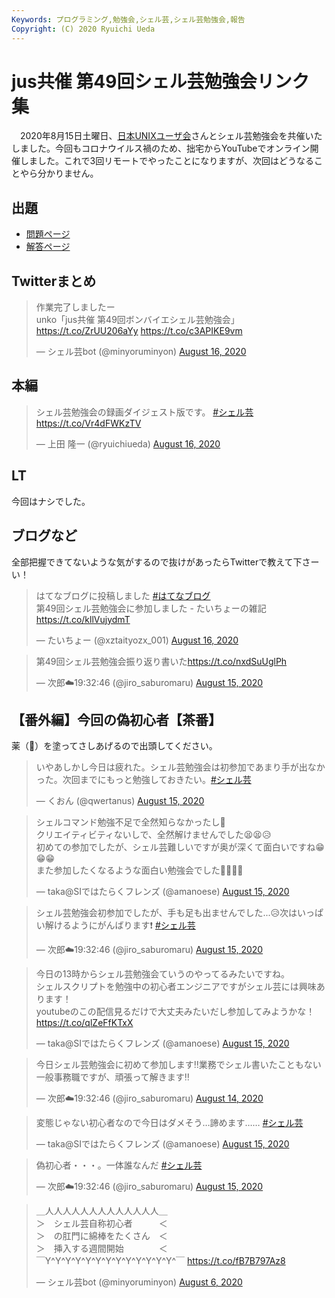 ```yaml
---
Keywords: プログラミング,勉強会,シェル芸,シェル芸勉強会,報告
Copyright: (C) 2020 Ryuichi Ueda
---
```


# jus共催 第49回シェル芸勉強会リンク集

　2020年8月15日土曜日、[日本UNIXユーザ会](https://www.jus.or.jp/)さんとシェル芸勉強会を共催いたしました。今回もコロナウイルス禍のため、拙宅からYouTubeでオンライン開催しました。これで3回リモートでやったことになりますが、次回はどうなることやら分かりません。


## 出題

* [問題ページ](/?post=20200815_shellgei_49_q)
* [解答ページ](/?post=20200815_shellgei_49)


## Twitterまとめ

<blockquote class="twitter-tweet" data-partner="tweetdeck"><p lang="ja" dir="ltr">作業完了しましたー <br>unko「jus共催 第49回ボンバイエシェル芸勉強会」 <a href="https://t.co/ZrUU206aYy">https://t.co/ZrUU206aYy</a> <a href="https://t.co/c3APIKE9vm">https://t.co/c3APIKE9vm</a></p>&mdash; シェル芸bot (@minyoruminyon) <a href="https://twitter.com/minyoruminyon/status/1294887372920770560?ref_src=twsrc%5Etfw">August 16, 2020</a></blockquote>
<script async src="https://platform.twitter.com/widgets.js" charset="utf-8"></script>


## 本編

<blockquote class="twitter-tweet" data-partner="tweetdeck"><p lang="ja" dir="ltr">シェル芸勉強会の録画ダイジェスト版です。 <a href="https://twitter.com/hashtag/%E3%82%B7%E3%82%A7%E3%83%AB%E8%8A%B8?src=hash&amp;ref_src=twsrc%5Etfw">#シェル芸</a><a href="https://t.co/Vr4dFWKzTV">https://t.co/Vr4dFWKzTV</a></p>&mdash; 上田 隆一 (@ryuichiueda) <a href="https://twitter.com/ryuichiueda/status/1294849135841964032?ref_src=twsrc%5Etfw">August 16, 2020</a></blockquote>
<script async src="https://platform.twitter.com/widgets.js" charset="utf-8"></script>


## LT

今回はナシでした。


## ブログなど

全部把握できてないような気がするので抜けがあったらTwitterで教えて下さーい！

<blockquote class="twitter-tweet" data-partner="tweetdeck"><p lang="ja" dir="ltr">はてなブログに投稿しました <a href="https://twitter.com/hashtag/%E3%81%AF%E3%81%A6%E3%81%AA%E3%83%96%E3%83%AD%E3%82%B0?src=hash&amp;ref_src=twsrc%5Etfw">#はてなブログ</a><br>第49回シェル芸勉強会に参加しました - たいちょーの雑記 <a href="https://t.co/kllVujydmT">https://t.co/kllVujydmT</a></p>&mdash; たいちょー (@xztaityozx_001) <a href="https://twitter.com/xztaityozx_001/status/1294816681517182976?ref_src=twsrc%5Etfw">August 16, 2020</a></blockquote>

<blockquote class="twitter-tweet" data-partner="tweetdeck"><p lang="ja" dir="ltr">第49回シェル芸勉強会振り返り書いた<a href="https://t.co/nxdSuUglPh">https://t.co/nxdSuUglPh</a></p>&mdash; 次郎☁️19:32:46 (@jiro_saburomaru) <a href="https://twitter.com/jiro_saburomaru/status/1294659989588414465?ref_src=twsrc%5Etfw">August 15, 2020</a></blockquote>


## 【番外編】今回の偽初心者【茶番】

薬（💩）を塗ってさしあげるので出頭してください。

<blockquote class="twitter-tweet" data-partner="tweetdeck"><p lang="ja" dir="ltr">いやあしかし今日は疲れた。シェル芸勉強会は初参加であまり手が出なかった。次回までにもっと勉強しておきたい。<a href="https://twitter.com/hashtag/%E3%82%B7%E3%82%A7%E3%83%AB%E8%8A%B8?src=hash&amp;ref_src=twsrc%5Etfw">#シェル芸</a></p>&mdash; くおん (@qwertanus) <a href="https://twitter.com/qwertanus/status/1294645569139298304?ref_src=twsrc%5Etfw">August 15, 2020</a></blockquote>

<blockquote class="twitter-tweet" data-partner="tweetdeck"><p lang="ja" dir="ltr">シェルコマンド勉強不足で全然知らなかったし🥺<br>クリエイティビティないしで、全然解けませんでした😫😫😥<br>初めての参加でしたが、シェル芸難しいですが奥が深くて面白いですね😁😁😁<br>また参加したくなるような面白い勉強会でした💪💪💪💪</p>&mdash; taka@SIではたらくフレンズ (@amanoese) <a href="https://twitter.com/amanoese/status/1294530798628958208?ref_src=twsrc%5Etfw">August 15, 2020</a></blockquote>

<blockquote class="twitter-tweet" data-partner="tweetdeck"><p lang="ja" dir="ltr">シェル芸勉強会初参加でしたが、手も足も出ませんでした...😥次はいっぱい解けるようにがんばります❗ <a href="https://twitter.com/hashtag/%E3%82%B7%E3%82%A7%E3%83%AB%E8%8A%B8?src=hash&amp;ref_src=twsrc%5Etfw">#シェル芸</a></p>&mdash; 次郎☁️19:32:46 (@jiro_saburomaru) <a href="https://twitter.com/jiro_saburomaru/status/1294530126873411587?ref_src=twsrc%5Etfw">August 15, 2020</a></blockquote>

<blockquote class="twitter-tweet" data-partner="tweetdeck"><p lang="ja" dir="ltr">今日の13時からシェル芸勉強会ていうのやってるみたいですね。<br>シェルスクリプトを勉強中の初心者エンジニアですがシェル芸には興味あります！<br>youtubeのこの配信見るだけで大丈夫みたいだし参加してみようかな！<a href="https://t.co/qlZeFfKTxX">https://t.co/qlZeFfKTxX</a></p>&mdash; taka@SIではたらくフレンズ (@amanoese) <a href="https://twitter.com/amanoese/status/1294485203604316162?ref_src=twsrc%5Etfw">August 15, 2020</a></blockquote>

<blockquote class="twitter-tweet" data-partner="tweetdeck"><p lang="ja" dir="ltr">今日シェル芸勉強会に初めて参加します‼業務でシェル書いたこともない一般事務職ですが、頑張って解きます‼</p>&mdash; 次郎☁️19:32:46 (@jiro_saburomaru) <a href="https://twitter.com/jiro_saburomaru/status/1294421030719516672?ref_src=twsrc%5Etfw">August 14, 2020</a></blockquote>


<blockquote class="twitter-tweet" data-partner="tweetdeck"><p lang="ja" dir="ltr">変態じゃない初心者なので今日はダメそう…諦めます…… <a href="https://twitter.com/hashtag/%E3%82%B7%E3%82%A7%E3%83%AB%E8%8A%B8?src=hash&amp;ref_src=twsrc%5Etfw">#シェル芸</a></p>&mdash; taka@SIではたらくフレンズ (@amanoese) <a href="https://twitter.com/amanoese/status/1294500749943037952?ref_src=twsrc%5Etfw">August 15, 2020</a></blockquote>

<blockquote class="twitter-tweet" data-partner="tweetdeck"><p lang="ja" dir="ltr">偽初心者・・・。一体誰なんだ <a href="https://twitter.com/hashtag/%E3%82%B7%E3%82%A7%E3%83%AB%E8%8A%B8?src=hash&amp;ref_src=twsrc%5Etfw">#シェル芸</a></p>&mdash; 次郎☁️19:32:46 (@jiro_saburomaru) <a href="https://twitter.com/jiro_saburomaru/status/1294485954846011393?ref_src=twsrc%5Etfw">August 15, 2020</a></blockquote>

<blockquote class="twitter-tweet" data-partner="tweetdeck"><p lang="ja" dir="ltr">＿人人人人人人人人人人人人人＿<br>＞　シェル芸自称初心者　　　＜<br>＞　の肛門に綿棒をたくさん　＜<br>＞　挿入する週間開始　　　　＜<br>￣Y^Y^Y^Y^Y^Y^Y^Y^Y^Y^Y^Y^Y^￣ <a href="https://t.co/fB7B797Az8">https://t.co/fB7B797Az8</a></p>&mdash; シェル芸bot (@minyoruminyon) <a href="https://twitter.com/minyoruminyon/status/1291498746384023552?ref_src=twsrc%5Etfw">August 6, 2020</a></blockquote>



